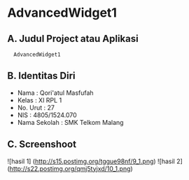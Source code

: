 # AdvancedWidget1

## A. Judul Project atau Aplikasi
      AdvancedWidget1

## B. Identitas Diri
   - Nama          : Qori'atul Masfufah
   - Kelas         : XI RPL 1
   - No. Urut      : 27
   - NIS           : 4805/1524.070
   - Nama Sekolah  : SMK Telkom Malang
   
## C. Screenshoot
  ![hasil 1] (http://s15.postimg.org/tggue98nf/9_1.png)
  ![hasil 2] (http://s22.postimg.org/qmj5tyjxd/10_1.png)
   

